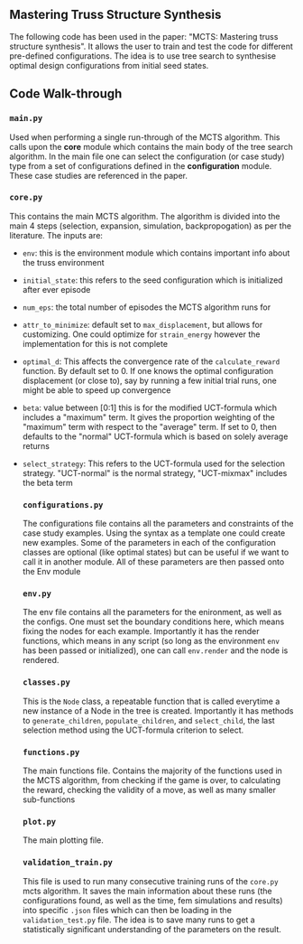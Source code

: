 ## Mastering Truss Structure Synthesis
The following code has been used in the paper: "MCTS: Mastering truss structure synthesis". It allows the user to train and test the code for different pre-defined configurations. The idea is to use tree search to synthesise optimal design configurations from initial seed states.

## Code Walk-through

### `main.py`
Used when performing a single run-through of the MCTS algorithm. This calls upon the **core** module which contains the main body of the tree search algorithm. In the main file one can select the configuration (or case study) type from a set of configurations defined in the **configuration** module. These case studies are referenced in the paper.

### `core.py`
This contains the main MCTS algorithm. The algorithm is divided into the main 4 steps (selection, expansion, simulation, backpropogation) as per the literature. The inputs are:
- `env`: this is the environment module which contains important info about the truss environment
- `initial_state`: this refers to the seed configuration which is initialized after ever episode
- `num_eps`: the total number of episodes the MCTS algorithm runs for
- `attr_to_minimize`: default set to `max_displacement`, but allows for customizing. One could optimize for `strain_energy` however the implementation for this is not complete
- `optimal_d`: This affects the convergence rate of the `calculate_reward` function. By default set to 0. If one knows the optimal configuration displacement (or close to), say by running a few initial trial runs, one might be able to speed up convergence
- `beta`: value between [0:1] this is for the modified UCT-formula which includes a "maximum" term. It gives the proportion weighting of the "maximum" term with respect to the "average" term. If set to 0, then defaults to the "normal" UCT-formula which is based on solely average returns
- `select_strategy`: This refers to the UCT-formula used for the selection strategy. "UCT-normal" is the normal strategy, "UCT-mixmax" includes the beta term

  ### `configurations.py`
  The configurations file contains all the parameters and constraints of the case study examples. Using the syntax as a template one could create new examples. Some of the parameters in each of the configuration classes are optional (like optimal states) but can be useful if we want to call it in another module. All of these parameters are then passed onto the Env module

  ### `env.py`
  The env file contains all the parameters for the enironment, as well as the configs. One must set the boundary conditions here, which means fixing the nodes for each example. Importantly it has the render functions, which means in any script (so long as the environment `env` has been passed or initialized), one can call `env.render` and the node is rendered.

  ### `classes.py`
  This is the `Node` class, a repeatable function that is called everytime a new instance of a Node in the tree is created. Importantly it has methods to  `generate_children`, `populate_children`, and `select_child`, the last selection method using the UCT-formula criterion to select.

  ### `functions.py`
  The main functions file. Contains the majority of the functions used in the MCTS algorithm, from checking if the game is over, to calculating the reward, checking the validity of a move, as well as many smaller sub-functions

  ### `plot.py`
  The main plotting file.

  ### `validation_train.py`
  This file is used to run many consecutive training runs of the `core.py` mcts algorithm. It saves the main information about these runs (the configurations found, as well as the time, fem simulations and results) into specific `.json` files which can then be loading in the `validation_test.py` file. The idea is to save many runs to get a statistically significant understanding of the parameters on the result. 
  
